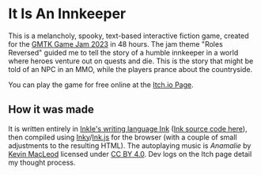 # It Is An Innkeeper
This is a melancholy, spooky, text-based interactive fiction game, created for the [GMTK Game Jam 2023](https://itch.io/jam/gmtk-2023) in 48 hours. The jam theme "Roles Reversed" guided me to tell the story of a humble innkeeper in a world where heroes venture out on quests and die. This is the story that might be told of an NPC in an MMO, while the players prance about the countryside.

You can play the game for free online at the [Itch.io Page](https://ifcoltransg.itch.io/innkeeper).

## How it was made
It is written entirely in [Inkle's writing language Ink](https://www.inklestudios.com/ink/) ([Ink source code here](https://github.com/inkle/ink)), then compiled using [Inky](https://github.com/inkle/inky)/[Ink.js](https://github.com/y-lohse/inkjs) for the browser (with a couple of small adjustments to the resulting HTML). The autoplaying music is *Anamalie* by [Kevin MacLeod](https://incompetech.com) licensed under [CC BY 4.0](https://creativecommons.org/licenses/by/4.0/). Dev logs on the Itch page detail my thought process.
